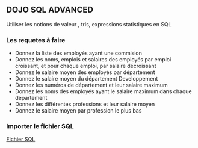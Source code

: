 ## DOJO SQL ADVANCED
Utiliser les notions de valeur , tris, expressions statistiques en SQL

### Les requetes à faire
* Donnez la liste des employés ayant une commision
* Donnez les noms, emplois et salaires des employés par emploi croissant, et pour chaque emploi, par
salaire décroissant
* Donnez le salaire moyen des employés par département
* Donnez le salaire moyen du département Developpement
* Donnez les numéros de département et leur salaire maximum
* Donnez les noms des employés ayant le salaire maximum dans chaque département
* Donnez les différentes professions et leur salaire moyen
* Donnez le salaire moyen par profession le plus bas

### Importer le fichier SQL

[Fichier SQL](./Dojo_SQLAdvanced.sql)